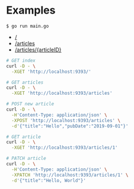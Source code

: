# Examples

```console
$ go run main.go
```

- [/](https://github.com/fivestar/resozyme/blob/master/_examples/resources/index_resource.go)
- [/articles](https://github.com/fivestar/resozyme/blob/master/_examples/resources/articles_resource.go)
- [/articles/{articleID}](https://github.com/fivestar/resozyme/blob/master/_examples/resources/article_resource.go)

```bash
# GET index
curl -D - \
  -XGET 'http://localhost:9393/'

# GET articles
curl -D - \
  -XGET 'http://localhost:9393/articles'

# POST new article
curl -D - \
  -H'Content-Type: application/json' \
  -XPOST 'http://localhost:9393/articles' \
  -d'{"title":"Hello","pubDate":"2019-09-01"}'

# GET article
curl -D - \
  -XGET 'http://localhost:9393/articles/1'

# PATCH article
curl -D - \
  -H'Content-Type: application/json' \
  -XPATCH 'http://localhost:9393/articles/1' \
  -d'{"title":"Hello, World"}'
```
